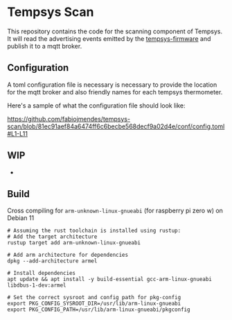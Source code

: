 <!-- vim: set tw=80: -->

# Tempsys Scan

This repository contains the code for the scanning component of Tempsys. It will
read the advertising events emitted by the
[tempsys-firmware](https://github.com/fabiojmendes/tempsys-firmware) and publish
it to a mqtt broker.

## Configuration

A toml configuration file is necessary is necessary to provide the location for
the mqtt broker and also friendly names for each tempsys thermometer.

Here's a sample of what the configuration file should look like:

<https://github.com/fabiojmendes/tempsys-scan/blob/81ec91aef84a6474ff6c6becbe568decf9a02d4e/conf/config.toml#L1-L11>

## WIP

-

## Build

Cross compiling for `arm-unknown-linux-gnueabi` (for raspberry pi zero w) on
Debian 11

```shell
# Assuming the rust toolchain is installed using rustup:
# Add the target architecture
rustup target add arm-unknown-linux-gnueabi

# Add arm architecture for dependencies
dpkg --add-architecture armel

# Install dependencies
apt update && apt install -y build-essential gcc-arm-linux-gnueabi libdbus-1-dev:armel

# Set the correct sysroot and config path for pkg-config
export PKG_CONFIG_SYSROOT_DIR=/usr/lib/arm-linux-gnueabi
export PKG_CONFIG_PATH=/usr/lib/arm-linux-gnueabi/pkgconfig
```
